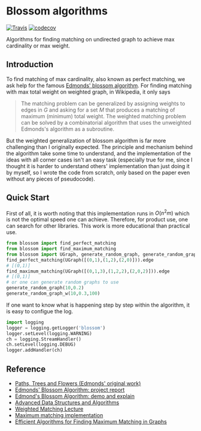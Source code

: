 # Blossom algorithms 

[![Travis](https://api.travis-ci.org/refraction-ray/blossom_alg.svg)](https://travis-ci.org/refraction-ray/xalpha)
[![codecov](https://codecov.io/gh/refraction-ray/blossom_alg/branch/master/graph/badge.svg)](https://codecov.io/gh/refraction-ray/blossom_alg)

Algorithms for finding matching on undirected graph to achieve max cardinality or max weight.

## Introduction

To find matching of max cardinality,  also known as perfect matching, we ask help for the famous [Edmonds' blossom algorithm](https://en.wikipedia.org/wiki/Blossom_algorithm). For finding matching with max total weight on weighted graph, in Wikipedia, it only says 

>The matching problem can be generalized by assigning weights to edges in *G* and asking for a set *M* that produces a matching of maximum (minimum) total weight. The weighted matching problem can be solved by a combinatorial algorithm that uses the unweighted Edmonds's algorithm as a subroutine.

But the weighted generalization of blossom algorithm is far more challenging than I originally expected. The principle and mechanism behind the algorithm take some time to understand, and the implementation of the ideas with all corner cases isn't an easy task (especially true for me, since I thought it is harder to understand others' implementation than just doing it by myself, so I wrote the code from scratch, only based on the paper even without any pieces of pseudocode). 

## Quick Start

First of all, it is worth noting that this implementation runs in $O(n^2m)$ which is not the optimal speed one can achieve. Therefore, for product use, one can search for other libraries. This work is more educational than practical use.

```python
from blossom import find_perfect_matching
from blossom import find_maximum_matching
from blossom import UGraph, generate_random_graph, generate_random_graph_w
find_perfect_matching(UGraph([(0,1),(1,2),(2,0)])).edge
# [(0,1)]
find_maximum_matching(UGraph([(0,1,3),(1,2,2),(2,0,2)])).edge
# [(0,1)]
# or one can generate random graphs to use
generate_random_graph(10,0.2)
generate_random_graph_w(10,0.3,100)
```

If one want to know what is happening step by step within the algorithm, it is easy to configue the log.

```python
import logging
logger = logging.getLogger('blossom')
logger.setLevel(logging.WARNING)
ch = logging.StreamHandler()
ch.setLevel(logging.DEBUG)
logger.addHandler(ch)
```

## Reference

* [Paths, Trees and Flowers (Edmonds' original work)](https://cms.math.ca/openaccess/cjm/v17/cjm1965v17.0449-0467.pdf)
* [Edmonds' Blossom Algorithm: project report](https://stanford.edu/~rezab/classes/cme323/S16/projects_reports/shoemaker_vare.pdf)
* [Edmond's Blossom Algorithm: demo and explain](https://www-m9.ma.tum.de/graph-algorithms/matchings-blossom-algorithm/index_en.html)
* [Advanced Data Structures and Algorithms](https://www.arl.wustl.edu/~jst/cse/542/)
* [Weighted Matching Lecture](https://theory.stanford.edu/~jvondrak/CS369P/lec6.pdf)
* [Maximum matching implementation](http://jorisvr.nl/article/maximum-matching)
* [Efficient Algorithms for Finding Maximum Matching in Graphs](http://www.cs.kent.edu/~dragan/GraphAn/p23-galil.pdf)